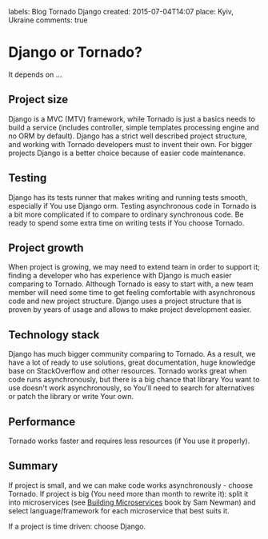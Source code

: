 labels: Blog
        Tornado
        Django
created: 2015-07-04T14:07
place: Kyiv, Ukraine
comments: true

# Django or Tornado?

It depends on ...

## Project size

Django is a MVC (MTV) framework, while Tornado is just a basics needs to build a service (includes controller, simple templates processing engine and no ORM by default). Django has a strict well described project structure, and working with Tornado developers must to invent their own.
For bigger projects Django is a better choice because of easier code maintenance.

## Testing

Django has its tests runner that makes writing and running tests smooth, especially if You use Django orm.
Testing asynchronous code in Tornado is a bit more complicated if to compare to ordinary synchronous code.
Be ready to spend some extra time on writing tests if You choose Tornado.

## Project growth

When project is growing, we may need to extend team in order to support it; finding a developer who has experience with Django is much easier comparing to Tornado. Although Tornado is easy to start with, a new team member will need some time to get feeling comfortable with asynchronous code and new project structure.
Django uses a project structure that is proven by years of usage and allows to make project development easier.

## Technology stack

Django has much bigger community comparing to Tornado. As a result, we have a lot of ready to use solutions, great documentation, huge knowledge base on StackOverflow and other resources.
Tornado works great when code runs asynchronously, but there is a big chance that library You want to use doesn't work asynchronously, so You'll need to search for alternatives or patch the library or write Your own.

## Performance

Tornado works faster and requires less resources (if You use it properly).

## Summary

If project is small, and we can make code works asynchronously - choose Tornado.
If project is big (You need more than month to rewrite it): split it into microservices (see [Building Microservices](http://www.amazon.com/Building-Microservices-Sam-Newman-ebook/dp/B00T3N7XB4/) book by Sam Newman) and select language/framework for each microservice that best suits it.

If a project is time driven: choose Django.

